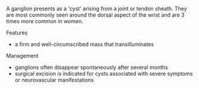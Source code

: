 A ganglion presents as a 'cyst' arising from a joint or tendon sheath. They are most commonly seen around the dorsal aspect of the wrist and are 3 times more common in women.  
  
Features  
* a firm and well\-circumscribed mass that transilluminates

  
Management  
* ganglions often disappear spontaneously after several months
* surgical excision is indicated for cysts associated with severe symptoms or neurovascular manifestations
